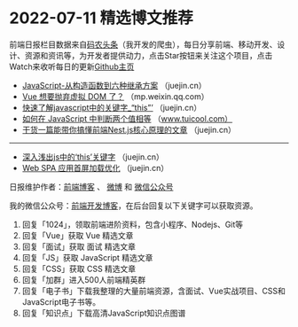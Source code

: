 # 2022-07-11 精选博文推荐

前端日报栏目数据来自[码农头条](https://toutiao.qdkfweb.cn/)（我开发的爬虫），每日分享前端、移动开发、设计、资源和资讯等，为开发者提供动力，点击Star按钮来关注这个项目，点击Watch来收听每日的更新[Github主页](https://github.com/kujian/frontendDaily)
* [JavaScript-从构造函数到六种继承方案](https://juejin.cn/post/7118568796818210846) （juejin.cn）
* [Vue 想要抛弃虚拟 DOM 了？](https://mp.weixin.qq.com/s?__biz=MzA5NjUxMTM2MQ==&mid=2247492745&idx=1&sn=dd1501eb2004680b98c28e75be8b390f) （mp.weixin.qq.com）
* [快速了解javascript中的关键字_“this”’](https://juejin.cn/post/7118541517890781198) （juejin.cn）
* [如何在 JavaScript 中判断两个值相等](http://www.tuicool.com/articles/hit/qm26fqI) （www.tuicool.com）
* [干货一篇能带你搞懂前端Nest.js核心原理的文章](https://juejin.cn/post/7118642542475739172) （juejin.cn）

***
* [深入浅出js中的‘this’关键字](https://juejin.cn/post/7118623882004676638) （juejin.cn）
* [Web SPA 应用首屏加载优化](https://juejin.cn/post/7118587527673413663) （juejin.cn）

日报维护作者：[前端博客](https://qdkfweb.cn/) 、 [微博](http://weibo.com/kujian) 和 [微信公众号](https://open.weixin.qq.com/qr/code?username=caibaojian_com)

我的微信公众号：[前端开发博客](https://open.weixin.qq.com/qr/code?username=caibaojian_com)，在后台回复以下关键字可以获取资源。

1. 回复「1024」，领取前端进阶资料，包含小程序、Nodejs、Git等
2. 回复「Vue」获取 Vue 精选文章
3. 回复「面试」获取 面试 精选文章
4. 回复「JS」获取 JavaScript 精选文章
5. 回复「CSS」获取 CSS 精选文章
6. 回复「加群」进入500人前端精英群
7. 回复「电子书」下载我整理的大量前端资源，含面试、Vue实战项目、CSS和JavaScript电子书等。
8. 回复「知识点」下载高清JavaScript知识点图谱